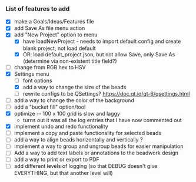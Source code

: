 ### List of features to add

- [x] make a Goals/Ideas/Features file
- [x] add Save As file menu action
- [x] add "New Project" option to menu
    - [x] have loadNewProject - needs to import default config and create blank project, not load default
    - [x] OR: load default_project.json, but not allow Save, only Save As (determine via non-existent title field?)
- [ ] change from RGB hex to HSV
- [x] Settings menu
    - [ ] font options
    - [x] add a way to change the size of the beads
    - [ ] rewrite configs to be QSettings? https://doc.qt.io/qt-6/qsettings.html
- [ ] add a way to change the color of the background
- [ ] add a "bucket fill" option/tool
- [x] optimize -- 100 x 100 grid is slow and laggy
    - turns out it was all the log entries that I have now commented out
- [x] implement undo and redo functionality
- [ ] implement a copy and paste functionality for selected beads
- [ ] add a way to align beads horizontally and vertically ?
- [ ] implement a way to group and ungroup beads for easier manipulation
- [ ] Add a way to add text labels or annotations to the beadwork design
- [ ] add a way to print or export to PDF
- [ ] add different levels of logging (so that DEBUG doesn't give EVERYTHING, but that another level will)